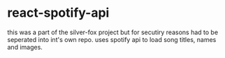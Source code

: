 # react-spotify-api
this was a part of the silver-fox project but for secutiry reasons had to be seperated into int's own repo. uses spotify api to load song titles, names and images.
